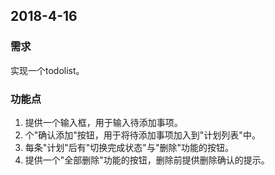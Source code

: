 ## 2018-4-16

### 需求

实现一个todolist。

### 功能点

1. 提供一个输入框，用于输入待添加事项。
2. 个"确认添加"按钮，用于将待添加事项加入到"计划列表"中。
3. 每条"计划"后有"切换完成状态"与"删除"功能的按钮。
4. 提供一个"全部删除"功能的按钮，删除前提供删除确认的提示。